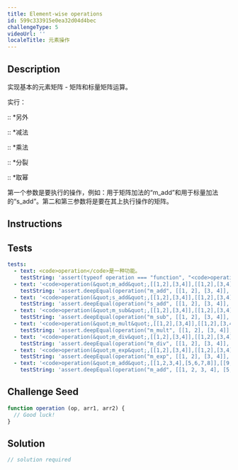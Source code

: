 ```yaml
---
title: Element-wise operations
id: 599c333915e0ea32d04d4bec
challengeType: 5
videoUrl: ''
localeTitle: 元素操作
---
```


## Description
<section id="description"><p>实现基本的元素矩阵 - 矩阵和标量矩阵运算。 </p><p>实行： </p><p> :: *另外</p><p> :: *减法</p><p> :: *乘法</p><p> :: *分裂</p><p> :: *取幂</p><p>第一个参数是要执行的操作，例如：用于矩阵加法的“m_add”和用于标量加法的“s_add”。第二和第三参数将是要在其上执行操作的矩阵。 </p></section>

## Instructions
<section id="instructions">
</section>

## Tests
<section id='tests'>

```yml
tests:
  - text: <code>operation</code>是一种功能。
    testString: 'assert(typeof operation === "function", "<code>operation</code> is a function.");'
  - text: '<code>operation(&quot;m_add&quot;,[[1,2],[3,4]],[[1,2],[3,4]])</code>应返回<code>[[2,4],[6,8]]</code> 。'
    testString: 'assert.deepEqual(operation("m_add", [[1, 2], [3, 4]], [[1, 2], [3, 4]]), [[2, 4], [6, 8]], "<code>operation("m_add",[[1,2],[3,4]],[[1,2],[3,4]])</code> should return <code>[[2,4],[6,8]]</code>.");'
  - text: '<code>operation(&quot;s_add&quot;,[[1,2],[3,4]],[[1,2],[3,4]])</code>应返回<code>[[3,4],[5,6]]</code> 。'
    testString: 'assert.deepEqual(operation("s_add", [[1, 2], [3, 4]], 2), [[3, 4], [5, 6]], "<code>operation("s_add",[[1,2],[3,4]],[[1,2],[3,4]])</code> should return <code>[[3,4],[5,6]]</code>.");'
  - text: '<code>operation(&quot;m_sub&quot;,[[1,2],[3,4]],[[1,2],[3,4]])</code>应返回<code>[[0,0],[0,0]]</code> 。'
    testString: 'assert.deepEqual(operation("m_sub", [[1, 2], [3, 4]], [[1, 2], [3, 4]]), [[0, 0], [0, 0]], "<code>operation("m_sub",[[1,2],[3,4]],[[1,2],[3,4]])</code> should return <code>[[0,0],[0,0]]</code>.");'
  - text: '<code>operation(&quot;m_mult&quot;,[[1,2],[3,4]],[[1,2],[3,4]])</code>应该返回<code>[[1,4],[9,16]]</code> 。'
    testString: 'assert.deepEqual(operation("m_mult", [[1, 2], [3, 4]], [[1, 2], [3, 4]]), [[1, 4], [9, 16]], "<code>operation("m_mult",[[1,2],[3,4]],[[1,2],[3,4]])</code> should return <code>[[1,4],[9,16]]</code>.");'
  - text: '<code>operation(&quot;m_div&quot;,[[1,2],[3,4]],[[1,2],[3,4]])</code>应返回<code>[[1,1],[1,1]]</code> 。'
    testString: 'assert.deepEqual(operation("m_div", [[1, 2], [3, 4]], [[1, 2], [3, 4]]), [[1, 1], [1, 1]], "<code>operation("m_div",[[1,2],[3,4]],[[1,2],[3,4]])</code> should return <code>[[1,1],[1,1]]</code>.");'
  - text: '<code>operation(&quot;m_exp&quot;,[[1,2],[3,4]],[[1,2],[3,4]])</code>应返回<code>[[1,4],[27,256]]</code> 。'
    testString: 'assert.deepEqual(operation("m_exp", [[1, 2], [3, 4]], [[1, 2], [3, 4]]), [[1, 4], [27, 256]], "<code>operation("m_exp",[[1,2],[3,4]],[[1,2],[3,4]])</code> should return <code>[[1,4],[27,256]]</code>.");'
  - text: '<code>operation(&quot;m_add&quot;,[[1,2,3,4],[5,6,7,8]],[[9,10,11,12],[13,14,15,16]])</code>应该返回<code>[[10,12,14,16],[18,20,22,24]]</code> 。'
    testString: 'assert.deepEqual(operation("m_add", [[1, 2, 3, 4], [5, 6, 7, 8]], [[9, 10, 11, 12], [13, 14, 15, 16]]), [[10, 12, 14, 16], [18, 20, 22, 24]], "<code>operation("m_add",[[1,2,3,4],[5,6,7,8]],[[9,10,11,12],[13,14,15,16]])</code> should return <code>[[10,12,14,16],[18,20,22,24]]</code>.");'

```

</section>

## Challenge Seed
<section id='challengeSeed'>

<div id='js-seed'>

```js
function operation (op, arr1, arr2) {
  // Good luck!
}

```

</div>



</section>

## Solution
<section id='solution'>

```js
// solution required
```
</section>
